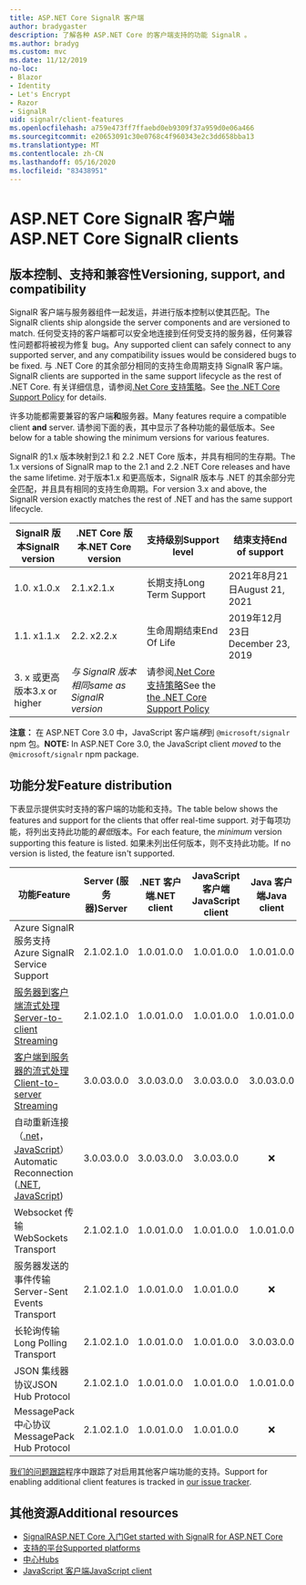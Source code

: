 ```yaml
---
title: ASP.NET Core SignalR 客户端
author: bradygaster
description: 了解各种 ASP.NET Core 的客户端支持的功能 SignalR 。
ms.author: bradyg
ms.custom: mvc
ms.date: 11/12/2019
no-loc:
- Blazor
- Identity
- Let's Encrypt
- Razor
- SignalR
uid: signalr/client-features
ms.openlocfilehash: a759e473ff7ffaebd0eb9309f37a959d0e06a466
ms.sourcegitcommit: e20653091c30e0768c4f960343e2c3dd658bba13
ms.translationtype: MT
ms.contentlocale: zh-CN
ms.lasthandoff: 05/16/2020
ms.locfileid: "83438951"
---
```

# <a name="aspnet-core-signalr-clients"></a><span data-ttu-id="6cb7d-103">ASP.NET Core SignalR 客户端</span><span class="sxs-lookup"><span data-stu-id="6cb7d-103">ASP.NET Core SignalR clients</span></span>

## <a name="versioning-support-and-compatibility"></a><span data-ttu-id="6cb7d-104">版本控制、支持和兼容性</span><span class="sxs-lookup"><span data-stu-id="6cb7d-104">Versioning, support, and compatibility</span></span>

<span data-ttu-id="6cb7d-105">SignalR 客户端与服务器组件一起发运，并进行版本控制以使其匹配。</span><span class="sxs-lookup"><span data-stu-id="6cb7d-105">The SignalR clients ship alongside the server components and are versioned to match.</span></span> <span data-ttu-id="6cb7d-106">任何受支持的客户端都可以安全地连接到任何受支持的服务器，任何兼容性问题都将被视为修复 bug。</span><span class="sxs-lookup"><span data-stu-id="6cb7d-106">Any supported client can safely connect to any supported server, and any compatibility issues would be considered bugs to be fixed.</span></span> <span data-ttu-id="6cb7d-107">与 .NET Core 的其余部分相同的支持生命周期支持 SignalR 客户端。</span><span class="sxs-lookup"><span data-stu-id="6cb7d-107">SignalR clients are supported in the same support lifecycle as the rest of .NET Core.</span></span> <span data-ttu-id="6cb7d-108">有关详细信息，请参阅[.Net Core 支持策略](https://dotnet.microsoft.com/platform/support/policy/dotnet-core)。</span><span class="sxs-lookup"><span data-stu-id="6cb7d-108">See [the .NET Core Support Policy](https://dotnet.microsoft.com/platform/support/policy/dotnet-core) for details.</span></span>

<span data-ttu-id="6cb7d-109">许多功能都需要兼容的客户端**和**服务器。</span><span class="sxs-lookup"><span data-stu-id="6cb7d-109">Many features require a compatible client **and** server.</span></span> <span data-ttu-id="6cb7d-110">请参阅下面的表，其中显示了各种功能的最低版本。</span><span class="sxs-lookup"><span data-stu-id="6cb7d-110">See below for a table showing the minimum versions for various features.</span></span>

<span data-ttu-id="6cb7d-111">SignalR 的1.x 版本映射到2.1 和 2.2 .NET Core 版本，并具有相同的生存期。</span><span class="sxs-lookup"><span data-stu-id="6cb7d-111">The 1.x versions of SignalR map to the 2.1 and 2.2 .NET Core releases and have the same lifetime.</span></span> <span data-ttu-id="6cb7d-112">对于版本1.x 和更高版本，SignalR 版本与 .NET 的其余部分完全匹配，并且具有相同的支持生命周期。</span><span class="sxs-lookup"><span data-stu-id="6cb7d-112">For version 3.x and above, the SignalR version exactly matches the rest of .NET and has the same support lifecycle.</span></span>

| <span data-ttu-id="6cb7d-113">SignalR 版本</span><span class="sxs-lookup"><span data-stu-id="6cb7d-113">SignalR version</span></span> | <span data-ttu-id="6cb7d-114">.NET Core 版本</span><span class="sxs-lookup"><span data-stu-id="6cb7d-114">.NET Core version</span></span> | <span data-ttu-id="6cb7d-115">支持级别</span><span class="sxs-lookup"><span data-stu-id="6cb7d-115">Support level</span></span> | <span data-ttu-id="6cb7d-116">结束支持</span><span class="sxs-lookup"><span data-stu-id="6cb7d-116">End of support</span></span> |
| - | - | - | - |
| <span data-ttu-id="6cb7d-117">1.0. x</span><span class="sxs-lookup"><span data-stu-id="6cb7d-117">1.0.x</span></span> | <span data-ttu-id="6cb7d-118">2.1.x</span><span class="sxs-lookup"><span data-stu-id="6cb7d-118">2.1.x</span></span> | <span data-ttu-id="6cb7d-119">长期支持</span><span class="sxs-lookup"><span data-stu-id="6cb7d-119">Long Term Support</span></span> | <span data-ttu-id="6cb7d-120">2021年8月21日</span><span class="sxs-lookup"><span data-stu-id="6cb7d-120">August 21, 2021</span></span> |
| <span data-ttu-id="6cb7d-121">1.1. x</span><span class="sxs-lookup"><span data-stu-id="6cb7d-121">1.1.x</span></span> | <span data-ttu-id="6cb7d-122">2.2. x</span><span class="sxs-lookup"><span data-stu-id="6cb7d-122">2.2.x</span></span> | <span data-ttu-id="6cb7d-123">生命周期结束</span><span class="sxs-lookup"><span data-stu-id="6cb7d-123">End Of Life</span></span> | <span data-ttu-id="6cb7d-124">2019年12月23日</span><span class="sxs-lookup"><span data-stu-id="6cb7d-124">December 23, 2019</span></span> |
| <span data-ttu-id="6cb7d-125">3. x 或更高版本</span><span class="sxs-lookup"><span data-stu-id="6cb7d-125">3.x or higher</span></span> | <span data-ttu-id="6cb7d-126">*与 SignalR 版本相同*</span><span class="sxs-lookup"><span data-stu-id="6cb7d-126">*same as SignalR version*</span></span> | <span data-ttu-id="6cb7d-127">请参阅[.Net Core 支持策略](https://dotnet.microsoft.com/platform/support/policy/dotnet-core)</span><span class="sxs-lookup"><span data-stu-id="6cb7d-127">See the [the .NET Core Support Policy](https://dotnet.microsoft.com/platform/support/policy/dotnet-core)</span></span> |

<span data-ttu-id="6cb7d-128">**注意：** 在 ASP.NET Core 3.0 中，JavaScript 客户端*移*到 `@microsoft/signalr` npm 包。</span><span class="sxs-lookup"><span data-stu-id="6cb7d-128">**NOTE:** In ASP.NET Core 3.0, the JavaScript client *moved* to the `@microsoft/signalr` npm package.</span></span>

## <a name="feature-distribution"></a><span data-ttu-id="6cb7d-129">功能分发</span><span class="sxs-lookup"><span data-stu-id="6cb7d-129">Feature distribution</span></span>

<span data-ttu-id="6cb7d-130">下表显示提供实时支持的客户端的功能和支持。</span><span class="sxs-lookup"><span data-stu-id="6cb7d-130">The table below shows the features and support for the clients that offer real-time support.</span></span> <span data-ttu-id="6cb7d-131">对于每项功能，将列出支持此功能的*最低*版本。</span><span class="sxs-lookup"><span data-stu-id="6cb7d-131">For each feature, the *minimum* version supporting this feature is listed.</span></span> <span data-ttu-id="6cb7d-132">如果未列出任何版本，则不支持此功能。</span><span class="sxs-lookup"><span data-stu-id="6cb7d-132">If no version is listed, the feature isn't supported.</span></span>

| <span data-ttu-id="6cb7d-133">功能</span><span class="sxs-lookup"><span data-stu-id="6cb7d-133">Feature</span></span> | <span data-ttu-id="6cb7d-134">Server (服务器)</span><span class="sxs-lookup"><span data-stu-id="6cb7d-134">Server</span></span> | <span data-ttu-id="6cb7d-135">.NET 客户端</span><span class="sxs-lookup"><span data-stu-id="6cb7d-135">.NET client</span></span> | <span data-ttu-id="6cb7d-136">JavaScript 客户端</span><span class="sxs-lookup"><span data-stu-id="6cb7d-136">JavaScript client</span></span> | <span data-ttu-id="6cb7d-137">Java 客户端</span><span class="sxs-lookup"><span data-stu-id="6cb7d-137">Java client</span></span> |
| ---- | :-: | :-: | :-: | :-: |
| <span data-ttu-id="6cb7d-138">Azure SignalR 服务支持</span><span class="sxs-lookup"><span data-stu-id="6cb7d-138">Azure SignalR Service Support</span></span> |<span data-ttu-id="6cb7d-139">2.1.0</span><span class="sxs-lookup"><span data-stu-id="6cb7d-139">2.1.0</span></span>|<span data-ttu-id="6cb7d-140">1.0.0</span><span class="sxs-lookup"><span data-stu-id="6cb7d-140">1.0.0</span></span>|<span data-ttu-id="6cb7d-141">1.0.0</span><span class="sxs-lookup"><span data-stu-id="6cb7d-141">1.0.0</span></span>|<span data-ttu-id="6cb7d-142">1.0.0</span><span class="sxs-lookup"><span data-stu-id="6cb7d-142">1.0.0</span></span>|
| [<span data-ttu-id="6cb7d-143">服务器到客户端流式处理</span><span class="sxs-lookup"><span data-stu-id="6cb7d-143">Server-to-client Streaming</span></span>](xref:signalr/streaming)          |<span data-ttu-id="6cb7d-144">2.1.0</span><span class="sxs-lookup"><span data-stu-id="6cb7d-144">2.1.0</span></span>|<span data-ttu-id="6cb7d-145">1.0.0</span><span class="sxs-lookup"><span data-stu-id="6cb7d-145">1.0.0</span></span>|<span data-ttu-id="6cb7d-146">1.0.0</span><span class="sxs-lookup"><span data-stu-id="6cb7d-146">1.0.0</span></span>|<span data-ttu-id="6cb7d-147">1.0.0</span><span class="sxs-lookup"><span data-stu-id="6cb7d-147">1.0.0</span></span>|
| [<span data-ttu-id="6cb7d-148">客户端到服务器的流式处理</span><span class="sxs-lookup"><span data-stu-id="6cb7d-148">Client-to-server Streaming</span></span>](xref:signalr/streaming)          |<span data-ttu-id="6cb7d-149">3.0.0</span><span class="sxs-lookup"><span data-stu-id="6cb7d-149">3.0.0</span></span>|<span data-ttu-id="6cb7d-150">3.0.0</span><span class="sxs-lookup"><span data-stu-id="6cb7d-150">3.0.0</span></span>|<span data-ttu-id="6cb7d-151">3.0.0</span><span class="sxs-lookup"><span data-stu-id="6cb7d-151">3.0.0</span></span>|<span data-ttu-id="6cb7d-152">3.0.0</span><span class="sxs-lookup"><span data-stu-id="6cb7d-152">3.0.0</span></span>|
| <span data-ttu-id="6cb7d-153">自动重新连接（[.net](/aspnet/core/signalr/dotnet-client?view=aspnetcore-3.0&tabs=visual-studio#handle-lost-connection)， [JavaScript](/aspnet/core/signalr/javascript-client?view=aspnetcore-3.0#reconnect-clients)）</span><span class="sxs-lookup"><span data-stu-id="6cb7d-153">Automatic Reconnection ([.NET](/aspnet/core/signalr/dotnet-client?view=aspnetcore-3.0&tabs=visual-studio#handle-lost-connection), [JavaScript](/aspnet/core/signalr/javascript-client?view=aspnetcore-3.0#reconnect-clients))</span></span>          |<span data-ttu-id="6cb7d-154">3.0.0</span><span class="sxs-lookup"><span data-stu-id="6cb7d-154">3.0.0</span></span>|<span data-ttu-id="6cb7d-155">3.0.0</span><span class="sxs-lookup"><span data-stu-id="6cb7d-155">3.0.0</span></span>|<span data-ttu-id="6cb7d-156">3.0.0</span><span class="sxs-lookup"><span data-stu-id="6cb7d-156">3.0.0</span></span>|❌|
| <span data-ttu-id="6cb7d-157">Websocket 传输</span><span class="sxs-lookup"><span data-stu-id="6cb7d-157">WebSockets Transport</span></span> |<span data-ttu-id="6cb7d-158">2.1.0</span><span class="sxs-lookup"><span data-stu-id="6cb7d-158">2.1.0</span></span>|<span data-ttu-id="6cb7d-159">1.0.0</span><span class="sxs-lookup"><span data-stu-id="6cb7d-159">1.0.0</span></span>|<span data-ttu-id="6cb7d-160">1.0.0</span><span class="sxs-lookup"><span data-stu-id="6cb7d-160">1.0.0</span></span>|<span data-ttu-id="6cb7d-161">1.0.0</span><span class="sxs-lookup"><span data-stu-id="6cb7d-161">1.0.0</span></span>|
| <span data-ttu-id="6cb7d-162">服务器发送的事件传输</span><span class="sxs-lookup"><span data-stu-id="6cb7d-162">Server-Sent Events Transport</span></span> |<span data-ttu-id="6cb7d-163">2.1.0</span><span class="sxs-lookup"><span data-stu-id="6cb7d-163">2.1.0</span></span>|<span data-ttu-id="6cb7d-164">1.0.0</span><span class="sxs-lookup"><span data-stu-id="6cb7d-164">1.0.0</span></span>|<span data-ttu-id="6cb7d-165">1.0.0</span><span class="sxs-lookup"><span data-stu-id="6cb7d-165">1.0.0</span></span>|❌|
| <span data-ttu-id="6cb7d-166">长轮询传输</span><span class="sxs-lookup"><span data-stu-id="6cb7d-166">Long Polling Transport</span></span> |<span data-ttu-id="6cb7d-167">2.1.0</span><span class="sxs-lookup"><span data-stu-id="6cb7d-167">2.1.0</span></span>|<span data-ttu-id="6cb7d-168">1.0.0</span><span class="sxs-lookup"><span data-stu-id="6cb7d-168">1.0.0</span></span>|<span data-ttu-id="6cb7d-169">1.0.0</span><span class="sxs-lookup"><span data-stu-id="6cb7d-169">1.0.0</span></span>|<span data-ttu-id="6cb7d-170">3.0.0</span><span class="sxs-lookup"><span data-stu-id="6cb7d-170">3.0.0</span></span>|
| <span data-ttu-id="6cb7d-171">JSON 集线器协议</span><span class="sxs-lookup"><span data-stu-id="6cb7d-171">JSON Hub Protocol</span></span> |<span data-ttu-id="6cb7d-172">2.1.0</span><span class="sxs-lookup"><span data-stu-id="6cb7d-172">2.1.0</span></span>|<span data-ttu-id="6cb7d-173">1.0.0</span><span class="sxs-lookup"><span data-stu-id="6cb7d-173">1.0.0</span></span>|<span data-ttu-id="6cb7d-174">1.0.0</span><span class="sxs-lookup"><span data-stu-id="6cb7d-174">1.0.0</span></span>|<span data-ttu-id="6cb7d-175">1.0.0</span><span class="sxs-lookup"><span data-stu-id="6cb7d-175">1.0.0</span></span>|
| <span data-ttu-id="6cb7d-176">MessagePack 中心协议</span><span class="sxs-lookup"><span data-stu-id="6cb7d-176">MessagePack Hub Protocol</span></span> |<span data-ttu-id="6cb7d-177">2.1.0</span><span class="sxs-lookup"><span data-stu-id="6cb7d-177">2.1.0</span></span>|<span data-ttu-id="6cb7d-178">1.0.0</span><span class="sxs-lookup"><span data-stu-id="6cb7d-178">1.0.0</span></span>|<span data-ttu-id="6cb7d-179">1.0.0</span><span class="sxs-lookup"><span data-stu-id="6cb7d-179">1.0.0</span></span>|❌|

<span data-ttu-id="6cb7d-180">[我们的问题跟踪](https://github.com/dotnet/AspNetCore/issues)程序中跟踪了对启用其他客户端功能的支持。</span><span class="sxs-lookup"><span data-stu-id="6cb7d-180">Support for enabling additional client features is tracked in [our issue tracker](https://github.com/dotnet/AspNetCore/issues).</span></span>

## <a name="additional-resources"></a><span data-ttu-id="6cb7d-181">其他资源</span><span class="sxs-lookup"><span data-stu-id="6cb7d-181">Additional resources</span></span>

* <span data-ttu-id="6cb7d-182">[SignalRASP.NET Core 入门](xref:tutorials/signalr)</span><span class="sxs-lookup"><span data-stu-id="6cb7d-182">[Get started with SignalR for ASP.NET Core](xref:tutorials/signalr)</span></span>
* [<span data-ttu-id="6cb7d-183">支持的平台</span><span class="sxs-lookup"><span data-stu-id="6cb7d-183">Supported platforms</span></span>](xref:signalr/supported-platforms)
* [<span data-ttu-id="6cb7d-184">中心</span><span class="sxs-lookup"><span data-stu-id="6cb7d-184">Hubs</span></span>](xref:signalr/hubs)
* [<span data-ttu-id="6cb7d-185">JavaScript 客户端</span><span class="sxs-lookup"><span data-stu-id="6cb7d-185">JavaScript client</span></span>](xref:signalr/javascript-client)
